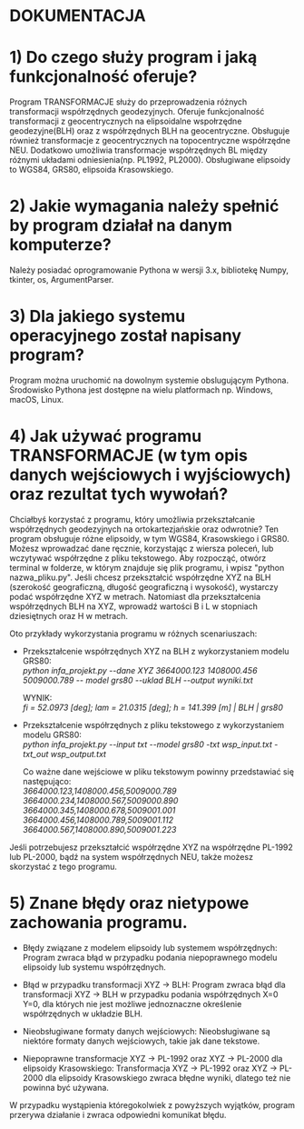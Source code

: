 # DOKUMENTACJA
# 1) Do czego służy program i jaką funkcjonalność oferuje?
Program TRANSFORMACJE służy do przeprowadzenia różnych transformacji współrzędnych geodezyjnych.
Oferuje funkcjonalność transformacji z geocentrycznych na elipsoidalne wspołrzędne geodezyjne(BLH) oraz z współrzędnych BLH na geocentryczne.
Obsługuje również transformacje z geocentrycznych na topocentryczne współrzędne NEU.
Dodatkowo umożliwia transformacje współrzędnych BL między różnymi układami odniesienia(np. PL1992, PL2000).
Obsługiwane elipsoidy to WGS84, GRS80, elipsoida Krasowskiego.
# 2) Jakie wymagania należy spełnić by program działał na danym komputerze?
 Należy posiadać oprogramowanie Pythona w wersji 3.x, bibliotekę Numpy, tkinter, os, ArgumentParser.
# 3) Dla jakiego systemu operacyjnego został napisany program?
Program można uruchomić na dowolnym systemie obslugującym Pythona. 
Środowisko Pythona jest dostępne na wielu platformach np. Windows, 
macOS, Linux.
# 4) Jak używać programu TRANSFORMACJE (w tym opis danych wejściowych i wyjściowych) oraz rezultat tych wywołań?
Chciałbyś korzystać z programu, który umożliwia przekształcanie 
współrzędnych geodezyjnych na ortokartezjańskie oraz odwrotnie? Ten 
program obsługuje różne elipsoidy, w tym WGS84, Krasowskiego i GRS80. 
Możesz wprowadzać dane ręcznie, korzystając z wiersza poleceń, lub 
wczytywać współrzędne z pliku tekstowego. Aby rozpocząć, otwórz terminal 
w folderze, w którym znajduje się plik programu, i wpisz "python 
nazwa_pliku.py".
Jeśli chcesz przekształcić współrzędne XYZ na BLH (szerokość 
geograficzną, długość geograficzną i wysokość), wystarczy podać 
współrzędne XYZ w metrach. Natomiast dla przekształcenia współrzędnych 
BLH na XYZ, wprowadź wartości B i L w stopniach dziesiętnych oraz H w 
metrach.
   
Oto przykłady wykorzystania programu w różnych scenariuszach:
- Przekształcenie współrzędnych XYZ na BLH z wykorzystaniem modelu 
   GRS80: \
   *python infa_projekt.py --dane XYZ 3664000.123 1408000.456 5009000.789 --
   model grs80 --uklad BLH --output wyniki.txt*

   WYNIK: \
  *fi = 52.0973 [deg]; lam = 21.0315 [deg]; h = 141.399 [m] | BLH | 
  grs80* 
 - Przekształcenie współrzędnych z pliku tekstowego z wykorzystaniem 
      modelu GRS80: \
   *python infa_projekt.py --input txt --model grs80 -txt wsp_input.txt - 
   txt_out wsp_output.txt*

   Co ważne dane wejściowe w pliku tekstowym powinny przedstawiać się 
   następująco: \
   *3664000.123,1408000.456,5009000.789* \
   *3664000.234,1408000.567,5009000.890* \
   *3664000.345,1408000.678,5009001.001* \
   *3664000.456,1408000.789,5009001.112* \
   *3664000.567,1408000.890,5009001.223*

Jeśli potrzebujesz przekształcić współrzędne XYZ na współrzędne PL-1992 lub PL-2000, bądź na system współrzędnych NEU, także możesz skorzystać z tego programu.
# 5) Znane błędy oraz nietypowe zachowania programu.
   - Błędy związane z modelem elipsoidy lub systemem współrzędnych:
     Program zwraca błąd w przypadku podania niepoprawnego modelu elipsoidy 
     lub systemu współrzędnych.

   - Błąd w przypadku transformacji XYZ -> BLH:
     Program zwraca błąd dla transformacji XYZ -> BLH w przypadku podania 
     współrzędnych X=0 Y=0, dla których nie jest możliwe jednoznaczne 
     określenie współrzędnych w układzie BLH.

   - Nieobsługiwane formaty danych wejściowych:
     Nieobsługiwane są niektóre formaty danych wejściowych, takie jak dane 
     tekstowe.

   - Niepoprawne transformacje XYZ -> PL-1992 oraz XYZ -> PL-2000 dla 
     elipsoidy Krasowskiego:
     Transformacja XYZ -> PL-1992 oraz XYZ -> PL-2000 dla elipsoidy 
     Krasowskiego zwraca błędne wyniki, dlatego też nie powinna być używana.

W przypadku wystąpienia któregokolwiek z powyższych wyjątków, program przerywa działanie i zwraca odpowiedni komunikat błędu.







   
